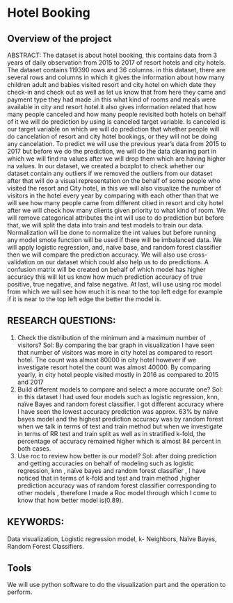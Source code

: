 # Hotel Booking
## Overview of the project
ABSTRACT:
The dataset is about hotel booking, this contains data from 3 years of daily observation from 2015 to 2017 of resort hotels and city hotels. The dataset contains 119390 rows and 36 columns. in this dataset, there are several rows and columns in which it gives the information about how many children adult and babies visited resort and city hotel on which date they check-in and check out as well as let us know that from here they came and payment type they had made .in this what kind of rooms and meals were available in city and resort hotel.it also gives information related that how many people canceled and how many people revisited both hotels on behalf of it we will do prediction by using is canceled target variable. Is canceled is our target variable on which we will do prediction that whether people will do cancelation of resort and city hotel bookings, or they will not be doing any cancelation. To predict we will use the previous year’s data from 2015 to 2017 but before we do the prediction, we will do the data cleaning part in which we will find na values after we will drop them which are having higher na values. In our dataset, we created a boxplot to check whether our dataset contain any outliers if we removed the outliers from our dataset after that will do a visual representation on the behalf of some people who visited the resort and City hotel, in this we will also visualize the number of visitors in the hotel every year by comparing with each other than that we will see how many people came from different citied in resort and city hotel after we will check how many clients given priority to what kind of room. We will remove categorical attributes the int will use to do prediction but before that, we will split the data into train and test models to train our data. Normalization will be done to normalize the int values but before running any model smote function will be used if there will be imbalanced data. We will apply logistic regression, and, naïve base, and random forest classifier then we will compare the prediction accuracy. We will also use cross-validation on our dataset which could also help us to do predictions. A confusion matrix will be created on behalf of which model has higher accuracy this will let us know how much prediction accuracy of true positive, true negative, and false negative. At last, will use using roc model from which we will see how much it is near to the top left edge for example if it is near to the top left edge the better the model is.

 ## RESEARCH QUESTIONS:
 1. Check the distribution of the minimum and a maximum number of visitors? 
Sol:  By comparing the bar graph in visualization I have seen that number of visitors was more in city hotel as compared to resort hotel. The count was almost 80000 in city hotel however if we investigate resort hotel the count was almost 40000. By comparing yearly, in city hotel people visited mostly in 2016 as compared to 2015 and 2017
2. Build different models to compare and select a more accurate one?
Sol: in this dataset I had used four models such as logistic regression, knn, naïve Bayes and random forest classifier. I got different accuracy where I have seen the lowest accuracy prediction was approx. 63% by naïve bayes model and the highest prediction accuracy was by random forest when we talk in terms of test and train method but when we investigate in terms of RR test and train split as well as in stratified k-fold, the percentage of accuracy remained higher which is almost 84 percent in both cases.
3. Use roc to review how better is our model? 
Sol: after doing prediction and getting accuracies on behalf of modeling such as logistic regression, knn , naïve bayes and random forest classifier , I have noticed that in terms of k-fold and test and train method ,higher prediction accuracy was of random forest classifier corresponding to other models , therefore I made a Roc model through which I come to know that how better model is(0.89).
 ## KEYWORDS: 
 Data visualization, Logistic regression model, k- Neighbors, Naïve Bayes, Random Forest Classifiers.
 ## Tools
 We will use python software to do the visualization part and the operation to perform.
